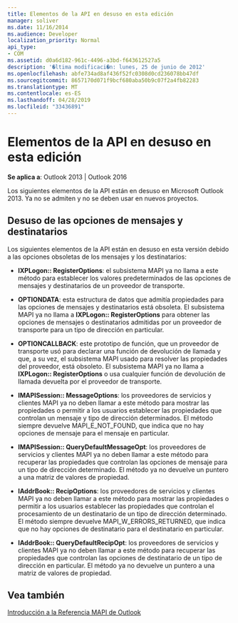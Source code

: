 ```yaml
---
title: Elementos de la API en desuso en esta edición
manager: soliver
ms.date: 11/16/2014
ms.audience: Developer
localization_priority: Normal
api_type:
- COM
ms.assetid: d0a6d182-961c-4496-a3bd-f643612527a5
description: '�ltima modificaci�n: lunes, 25 de junio de 2012'
ms.openlocfilehash: abfe734ad8af436f52fc0308d0cd236078bb47df
ms.sourcegitcommit: 8657170d071f9bcf680aba50b9c07f2a4fb82283
ms.translationtype: MT
ms.contentlocale: es-ES
ms.lasthandoff: 04/28/2019
ms.locfileid: "33436891"
---
```

# <a name="api-elements-deprecated-in-this-edition"></a>Elementos de la API en desuso en esta edición

  
  
**Se aplica a**: Outlook 2013 | Outlook 2016 
  
Los siguientes elementos de la API están en desuso en Microsoft Outlook 2013. Ya no se admiten y no se deben usar en nuevos proyectos.
  
## <a name="deprecation-of-message-and-recipient-options"></a>Desuso de las opciones de mensajes y destinatarios

Los siguientes elementos de la API están en desuso en esta versión debido a las opciones obsoletas de los mensajes y los destinatarios:
  
- **IXPLogon:: RegisterOptions**: el subsistema MAPI ya no llama a este método para establecer los valores predeterminados de las opciones de mensajes y destinatarios de un proveedor de transporte.
    
- **OPTIONDATA**: esta estructura de datos que admitía propiedades para las opciones de mensajes y destinatarios está obsoleta. El subsistema MAPI ya no llama a **IXPLogon:: RegisterOptions** para obtener las opciones de mensajes o destinatarios admitidas por un proveedor de transporte para un tipo de dirección en particular. 
    
- **OPTIONCALLBACK**: este prototipo de función, que un proveedor de transporte usó para declarar una función de devolución de llamada y que, a su vez, el subsistema MAPI usado para resolver las propiedades del proveedor, está obsoleto. El subsistema MAPI ya no llama a **IXPLogon:: RegisterOptions** o usa cualquier función de devolución de llamada devuelta por el proveedor de transporte. 
    
- **IMAPISession:: MessageOptions**: los proveedores de servicios y clientes MAPI ya no deben llamar a este método para mostrar las propiedades o permitir a los usuarios establecer las propiedades que controlan un mensaje y tipo de dirección determinados. El método siempre devuelve MAPI_E_NOT_FOUND, que indica que no hay opciones de mensaje para el mensaje en particular.
    
- **IMAPISession:: QueryDefaultMessageOpt**: los proveedores de servicios y clientes MAPI ya no deben llamar a este método para recuperar las propiedades que controlan las opciones de mensaje para un tipo de dirección determinado. El método ya no devuelve un puntero a una matriz de valores de propiedad.
    
- **IAddrBook:: RecipOptions**: los proveedores de servicios y clientes MAPI ya no deben llamar a este método para mostrar las propiedades o permitir a los usuarios establecer las propiedades que controlan el procesamiento de un destinatario de un tipo de dirección determinado. El método siempre devuelve MAPI_W_ERRORS_RETURNED, que indica que no hay opciones de destinatario para el destinatario en particular.
    
- **IAddrBook:: QueryDefaultRecipOpt**: los proveedores de servicios y clientes MAPI ya no deben llamar a este método para recuperar las propiedades que controlan las opciones de destinatario de un tipo de dirección en particular. El método ya no devuelve un puntero a una matriz de valores de propiedad.
    
## <a name="see-also"></a>Vea también



[Introducción a la Referencia MAPI de Outlook](getting-started-with-the-outlook-mapi-reference.md)

